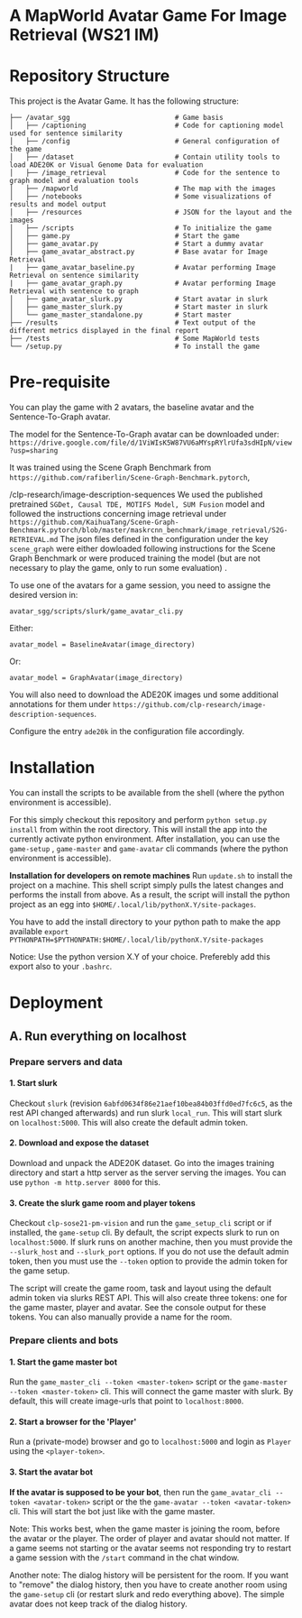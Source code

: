 # A MapWorld Avatar Game For Image Retrieval (WS21 IM)

# Repository Structure
This project is the Avatar Game. It has the following structure:

    ├── /avatar_sgg                          # Game basis
    │   ├── /captioning                      # Code for captioning model used for sentence similarity
    │   ├── /config                          # General configuration of the game
    │   ├── /dataset                         # Contain utility tools to load ADE20K or Visual Genome Data for evaluation 
    │   ├── /image_retrieval                 # Code for the sentence to graph model and evaluation tools
    │   ├── /mapworld                        # The map with the images
    │   ├── /notebooks                       # Some visualizations of results and model output
    │   ├── /resources                       # JSON for the layout and the images
    │   ├── /scripts                         # To initialize the game
    │   ├── game.py                          # Start the game
    │   ├── game_avatar.py                   # Start a dummy avatar
    │   ├── game_avatar_abstract.py          # Base avatar for Image Retrieval
    |   ├── game_avatar_baseline.py          # Avatar performing Image Retrieval on sentence similarity
    |   ├── game_avatar_graph.py             # Avatar performing Image Retrieval with sentence to graph
    │   ├── game_avatar_slurk.py             # Start avatar in slurk
    │   ├── game_master_slurk.py             # Start master in slurk
    │   └── game_master_standalone.py        # Start master
    ├── /results                             # Text output of the different metrics displayed in the final report
    ├── /tests                               # Some MapWorld tests
    └── /setup.py                            # To install the game
    

# Pre-requisite

You can play the game with 2 avatars, the baseline avatar and the Sentence-To-Graph avatar.

The model for the Sentence-To-Graph avatar can be downloaded under:
`https://drive.google.com/file/d/1ViWIsK5W87VU6aMYspRYlrUfa3sdHIpN/view?usp=sharing`

It was trained using the Scene Graph Benchmark from `https://github.com/rafiberlin/Scene-Graph-Benchmark.pytorch`,

/clp-research/image-description-sequences
We used the published pretrained `SGDet, Causal TDE, MOTIFS Model, SUM Fusion` model and followed the instructions
concerning image retrieval under 
`https://github.com/KaihuaTang/Scene-Graph-Benchmark.pytorch/blob/master/maskrcnn_benchmark/image_retrieval/S2G-RETRIEVAL.md`
The json files defined in the configuration under the key `scene_graph` were either dowloaded following instructions 
for the Scene Graph Benchmark or were produced training the model (but are not necessary to play the game, only to run 
some evaluation) .

To use one of the avatars for a game session, you need to assigne the desired version in:

`avatar_sgg/scripts/slurk/game_avatar_cli.py`

Either:

`avatar_model = BaselineAvatar(image_directory)`

Or:

`avatar_model = GraphAvatar(image_directory)`


You will also need to download the ADE20K images und some additional annotations for them 
under `https://github.com/clp-research/image-description-sequences`.

Configure the entry `ade20k` in the configuration file accordingly.

# Installation

You can install the scripts to be available from the shell (where the python environment is accessible).

For this simply checkout this repository and perform `python setup.py install` from within the root directory. This will
install the app into the currently activate python environment. After installation, you can use the `game-setup`
, `game-master` and `game-avatar` cli commands (where the python environment is accessible).

**Installation for developers on remote machines**
Run `update.sh` to install the project on a machine. This shell script simply pulls the latest changes and performs the
install from above. As a result, the script will install the python project as an egg
into `$HOME/.local/lib/pythonX.Y/site-packages`.

You have to add the install directory to your python path to make the app
available `export PYTHONPATH=$PYTHONPATH:$HOME/.local/lib/pythonX.Y/site-packages`

Notice: Use the python version X.Y of your choice. Preferebly add this export also to your `.bashrc`.

# Deployment

## A. Run everything on localhost

### Prepare servers and data

#### 1. Start slurk

Checkout `slurk` (revision `6abfd0634f86e21aef10bea84b03ffd0ed7fc6c5`, as the rest API changed afterwards) and run slurk `local_run`. This will start slurk on `localhost:5000`. This will also create the default
admin token.

#### 2. Download and expose the dataset

Download and unpack the ADE20K dataset. Go into the images training directory and start a http server as the server
serving the images. You can use `python -m http.server 8000` for this.

#### 3. Create the slurk game room and player tokens

Checkout `clp-sose21-pm-vision` and run the `game_setup_cli` script or if installed, the `game-setup` cli. By default,
the script expects slurk to run on `localhost:5000`. If slurk runs on another machine, then you must provide
the `--slurk_host` and `--slurk_port` options. If you do not use the default admin token, then you must use
the `--token` option to provide the admin token for the game setup.

The script will create the game room, task and layout using the default admin token via slurks REST API. This will also
create three tokens: one for the game master, player and avatar. See the console output for these tokens. You can also
manually provide a name for the room.

### Prepare clients and bots

#### 1. Start the game master bot

Run the `game_master_cli --token <master-token>` script or the `game-master --token <master-token>` cli. This will
connect the game master with slurk. By default, this will create image-urls that point to `localhost:8000`.

#### 2. Start a browser for the 'Player'

Run a (private-mode) browser and go to `localhost:5000` and login as `Player` using the `<player-token>`.

#### 3. Start the avatar bot

**If the avatar is supposed to be your bot**, then run the `game_avatar_cli --token <avatar-token>` script or the
the `game-avatar --token <avatar-token>` cli. This will start the bot just like with the game master.

Note: This works best, when the game master is joining the room, before the avatar or the player. The order of player
and avatar should not matter. If a game seems not starting or the avatar seems not responding try to restart a game
session with the `/start` command in the chat window.

Another note: The dialog history will be persistent for the room. If you want to "remove" the dialog history, then you
have to create another room using the `game-setup` cli (or restart slurk and redo everything above). The simple avatar
does not keep track of the dialog history.
